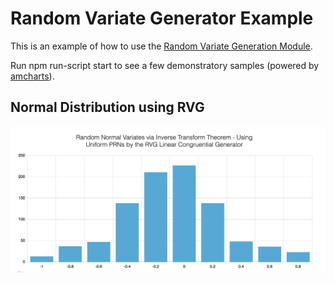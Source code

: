 # Random Variate Generator Example

This is an example of how to use the [Random Variate Generation Module](https://github.com/bestickley/random-variate-generators).

Run npm run-script start to see a few demonstratory samples (powered by [amcharts](https://www.amcharts.com/docs/v4/)).
##  Normal Distribution using RVG
![Screenshot](randomChart.png)

